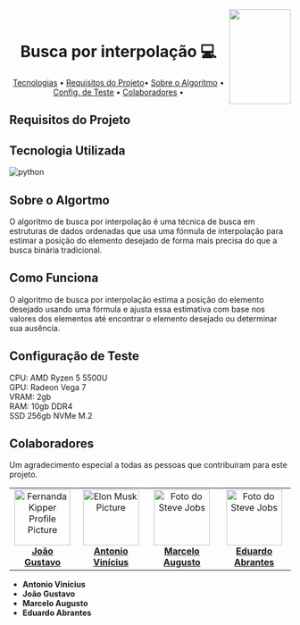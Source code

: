<img align="right" width="110" height="170" src="https://assecom.ufersa.edu.br/wp-content/uploads/sites/24/2014/09/PNG-bras%C3%A3o-Ufersa.png">
<br>
<h1 align="center" style="font-weight: bold;">Busca por interpolação 💻</h1>
<p align="center">
    <a href="#tech">Tecnologias</a> •
    <a href="requirements">Requisitos do Projeto</a>•
    <a href="#about">Sobre o Algoritmo</a> •
    <a href="#config">Config. de Teste</a> •
    <a href="#colab">Colaboradores</a> •
</p>

<h2 id="requirements">Requisitos do Projeto</h2>



<h2 id="tech">Tecnologia Utilizada</h2> 
<img align="center" alt="python" src="https://img.shields.io/badge/Python-14354C?style=for-the-badge&logo=python&logoColor=white" />

<h2 id="about">Sobre o Algortmo</h2>

O algoritmo de busca por interpolação é uma técnica de busca em estruturas de dados ordenadas que usa uma fórmula de interpolação para estimar a posição do elemento desejado de forma mais precisa do que a busca binária tradicional.

## Como Funciona

O algoritmo de busca por interpolação estima a posição do elemento desejado usando uma fórmula e ajusta essa estimativa com base nos valores dos elementos até encontrar o elemento desejado ou determinar sua ausência.

<h2 id="config">Configuração de Teste</h2>
CPU: AMD Ryzen 5 5500U</br>
GPU: Radeon Vega 7</br>
VRAM: 2gb</br>
RAM: 10gb DDR4</br>
SSD 256gb NVMe M.2</br>

<h2 id="colab">Colaboradores</h2>
Um agradecimento especial a todas as pessoas que contribuíram para este projeto.
<table>
  <tr>
    <td align="center">
      <a href="#">
        <img src="https://avatars.githubusercontent.com/u/111452823?v=4" width="100px;" alt="Fernanda Kipper Profile Picture"/><br>
        <sub>
          <a href="https://github.com/gusjjpv"><b>João Gustavo</b></a>
        </sub>
      </a>
    </td>
    <td align="center">
      <a href="#">
        <img src="https://avatars.githubusercontent.com/u/146228058?v=4" width="100px;" alt="Elon Musk Picture"/><br>
        <sub>
          <a href="https://github.com/ViniciusOliver13"><b>Antonio Vinícius</b></a>
        </sub>
      </a>
    </td>
    <td align="center">
      <a href="#">
        <img src="https://avatars.githubusercontent.com/u/140117398?v=4" width="100px;" alt="Foto do Steve Jobs"/><br>
        <sub>
          <a href="https://github.com/marceloDev0"><b>Marcelo Augusto</b></a>
        </sub>
      </a>
    </td>
    <td align="center">
      <a href="#">
        <img src="https://avatars.githubusercontent.com/u/88439767?v=4" width="100px;" alt="Foto do Steve Jobs"/><br>
        <sub>
          <a href="https://github.com/DuardoEdu2"><b>Eduardo Abrantes</b></a>
        </sub>
      </a>
    </td>
  </tr>
</table>

- **Antonio Vinícius**
- **João Gustavo**
- **Marcelo Augusto**
- **Eduardo Abrantes**
